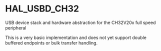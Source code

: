 # HAL_USBD_CH32
USB device stack and hardware abstraction for the CH32V20x full speed peripheral

This is a very basic implementation and does not yet support double buffered endpoints or bulk transfer handling.